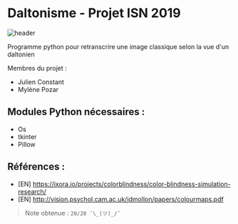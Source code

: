 # Daltonisme - Projet ISN 2019
![header](https://github.com/Juknum/Daltonisme/blob/master/images/explode.png)

Programme python pour retranscrire une image classique selon la vue d'un daltonien

Membres du projet :
- Julien Constant  
- Mylène Pozar  

## Modules Python nécessaires :
- Os
- tkinter
- Pillow

## Références :
- [EN] https://ixora.io/projects/colorblindness/color-blindness-simulation-research/
- [EN] http://vision.psychol.cam.ac.uk/jdmollon/papers/colourmaps.pdf

> Note obtenue : `20/20 ¯\_(ツ)_/¯`